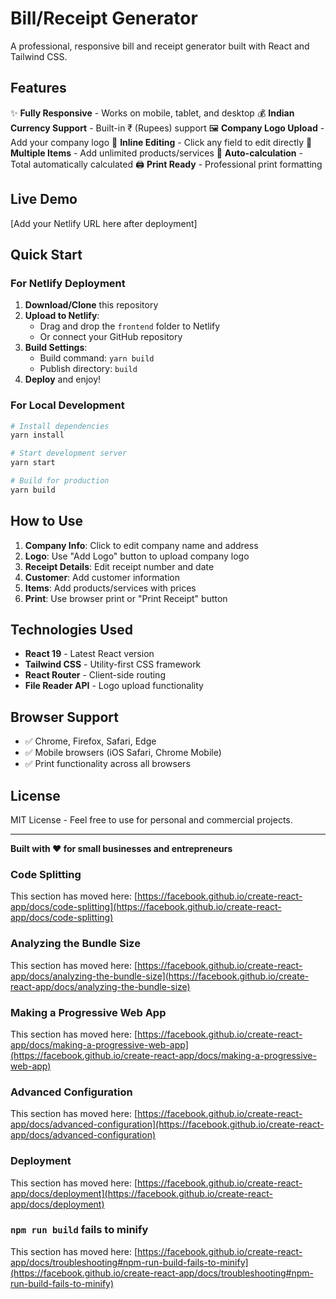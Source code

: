 # Bill/Receipt Generator

A professional, responsive bill and receipt generator built with React and Tailwind CSS.

## Features

✨ **Fully Responsive** - Works on mobile, tablet, and desktop
💰 **Indian Currency Support** - Built-in ₹ (Rupees) support
🖼️ **Company Logo Upload** - Add your company logo
📝 **Inline Editing** - Click any field to edit directly
🧾 **Multiple Items** - Add unlimited products/services
🧮 **Auto-calculation** - Total automatically calculated
🖨️ **Print Ready** - Professional print formatting

## Live Demo

[Add your Netlify URL here after deployment]

## Quick Start

### For Netlify Deployment

1. **Download/Clone** this repository
2. **Upload to Netlify**:
   - Drag and drop the `frontend` folder to Netlify
   - Or connect your GitHub repository
3. **Build Settings**:
   - Build command: `yarn build`
   - Publish directory: `build`
4. **Deploy** and enjoy!

### For Local Development

```bash
# Install dependencies
yarn install

# Start development server
yarn start

# Build for production
yarn build
```

## How to Use

1. **Company Info**: Click to edit company name and address
2. **Logo**: Use "Add Logo" button to upload company logo
3. **Receipt Details**: Edit receipt number and date
4. **Customer**: Add customer information
5. **Items**: Add products/services with prices
6. **Print**: Use browser print or "Print Receipt" button

## Technologies Used

- **React 19** - Latest React version
- **Tailwind CSS** - Utility-first CSS framework
- **React Router** - Client-side routing
- **File Reader API** - Logo upload functionality

## Browser Support

- ✅ Chrome, Firefox, Safari, Edge
- ✅ Mobile browsers (iOS Safari, Chrome Mobile)
- ✅ Print functionality across all browsers

## License

MIT License - Feel free to use for personal and commercial projects.

---

**Built with ❤️ for small businesses and entrepreneurs**

### Code Splitting

This section has moved here: [https://facebook.github.io/create-react-app/docs/code-splitting](https://facebook.github.io/create-react-app/docs/code-splitting)

### Analyzing the Bundle Size

This section has moved here: [https://facebook.github.io/create-react-app/docs/analyzing-the-bundle-size](https://facebook.github.io/create-react-app/docs/analyzing-the-bundle-size)

### Making a Progressive Web App

This section has moved here: [https://facebook.github.io/create-react-app/docs/making-a-progressive-web-app](https://facebook.github.io/create-react-app/docs/making-a-progressive-web-app)

### Advanced Configuration

This section has moved here: [https://facebook.github.io/create-react-app/docs/advanced-configuration](https://facebook.github.io/create-react-app/docs/advanced-configuration)

### Deployment

This section has moved here: [https://facebook.github.io/create-react-app/docs/deployment](https://facebook.github.io/create-react-app/docs/deployment)

### `npm run build` fails to minify

This section has moved here: [https://facebook.github.io/create-react-app/docs/troubleshooting#npm-run-build-fails-to-minify](https://facebook.github.io/create-react-app/docs/troubleshooting#npm-run-build-fails-to-minify)
